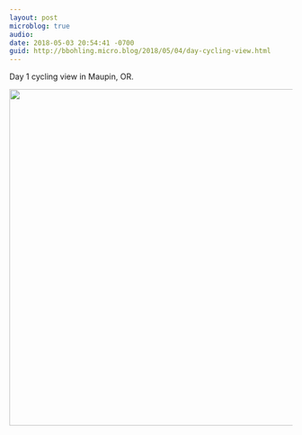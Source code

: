 ```yaml
---
layout: post
microblog: true
audio: 
date: 2018-05-03 20:54:41 -0700
guid: http://bbohling.micro.blog/2018/05/04/day-cycling-view.html
---
```

Day 1 cycling view in Maupin, OR.

<img src="http://micro.brandonbohling.com/uploads/2018/03c81705b6.jpg" width="600" height="599" />
